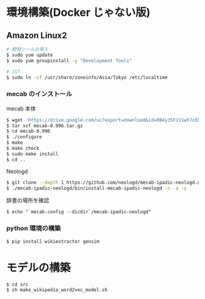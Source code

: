 # 環境構築(Docker じゃない版)

## Amazon Linux2

```sh
# 開発ツールの導入
$ sudo yum update
$ sudo yum groupinstall -y "Development Tools"

# JST
$ sudo ln -sf /usr/share/zoneinfo/Asia/Tokyo /etc/localtime
```

### mecab のインストール

mecab 本体

```sh
$ wget 'https://drive.google.com/uc?export=download&id=0B4y35FiV1wh7cENtOXlicTFaRUE' -O mecab-0.996.tar.gz
$ tar xzf mecab-0.996.tar.gz
$ cd mecab-0.996
$ ./configure
$ make
$ make check
$ sudo make install
$ cd ..
```

Neologd

```sh
$ git clone --depth 1 https://github.com/neologd/mecab-ipadic-neologd.git
$ ./mecab-ipadic-neologd/bin/install-mecab-ipadic-neologd -n -a -y
```

辞書の場所を確認

```
$ echo "`mecab-config --dicdir`/mecab-ipadic-neologd"
```

### python 環境の構築

```sh
$ pip install wikiextractor gensim
```

# モデルの構築

```sh
$ cd src
$ sh make_wikipedia_word2vec_model.sh
```
